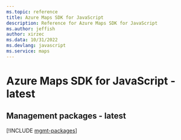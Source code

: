 ```yaml
---
ms.topic: reference
title: Azure Maps SDK for JavaScript
description: Reference for Azure Maps SDK for JavaScript
ms.author: jeffish
author: xirzec
ms.data: 10/31/2022
ms.devlang: javascript
ms.service: maps
---
```

# Azure Maps SDK for JavaScript - latest

## Management packages - latest
[!INCLUDE [mgmt-packages](maps-mgmt-index.md)]